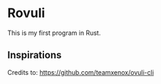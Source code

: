 # Rovuli

This is my first program in Rust.

## Inspirations

Credits to: https://github.com/teamxenox/ovuli-cli
